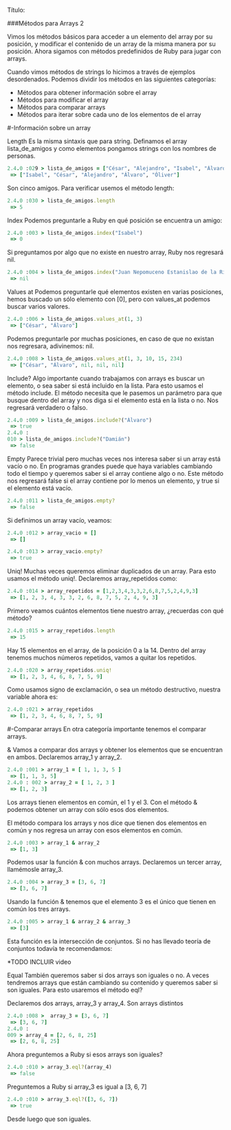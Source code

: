 Título: 

###Métodos para Arrays 2

Vimos los métodos básicos para acceder a un elemento del array por su posición, y modificar el contenido de un array de la misma manera por su posición. Ahora sigamos con métodos predefinidos de Ruby para jugar con arrays.

Cuando vimos métodos de strings lo hicimos a través de ejemplos desordenados. Podemos dividir los métodos en las siguientes categorías:

- Métodos para obtener información sobre el array
- Métodos para modificar el array
- Métodos para comparar arrays
- Métodos para iterar sobre cada uno de los elementos de el array


#-Información sobre un array

Length
Es la misma sintaxis que para string.
Definamos el array lista_de_amigos y como elementos pongamos strings con los nombres de personas.

```ruby
2.4.0 :029 > lista_de_amigos = ["César", "Alejandro", "Isabel", "Álvaro", "Óliver"]
 => ["Isabel", "César", "Alejandro", "Álvaro", "Óliver"] 
```

Son cinco amigos. Para verificar usemos el método length:

```ruby
2.4.0 :030 > lista_de_amigos.length
 => 5 
```


Index
Podemos preguntarle a Ruby en qué posición se encuentra un amigo:

```ruby
2.4.0 :003 > lista_de_amigos.index("Isabel")
 => 0
```

Si preguntamos por algo que no existe en nuestro array, Ruby nos regresará nil.

```ruby
2.4.0 :004 > lista_de_amigos.index("Juan Nepomuceno Estanislao de la Rivera")
 => nil 
```

Values at
Podemos preguntarle qué elementos existen en varias posiciones, hemos buscado un sólo elemento con [0], pero con values_at podemos buscar varios valores.

```ruby
2.4.0 :006 > lista_de_amigos.values_at(1, 3)
 => ["César", "Álvaro"] 
```

Podemos preguntarle por muchas posiciones, en caso de que no existan nos regresara, adivinemos: nil.

```ruby
2.4.0 :008 > lista_de_amigos.values_at(1, 3, 10, 15, 234)
 => ["César", "Álvaro", nil, nil, nil] 
```

Include?
Algo importante cuando trabajamos con arrays es buscar un elemento, o sea saber si está incluido en la lista. Para esto usamos el método include. El método necesita que le pasemos un parámetro para que busque dentro del array y nos diga si el elemento está en la lista o no. Nos regresará verdadero o falso.

```ruby
2.4.0 :009 > lista_de_amigos.include?("Álvaro")
 => true 
2.4.0 :
010 > lista_de_amigos.include?("Damián")
 => false 
```
Empty
Parece trivial pero muchas veces nos interesa saber si un array está vacío o no. En programas grandes puede que haya variables cambiando todo el tiempo y queremos saber si el array contiene algo o no. Este método nos regresará false si el array contiene por lo menos un elemento, y true si el elemento está vacío.

```ruby
2.4.0 :011 > lista_de_amigos.empty?
 => false
```

Si definimos un array vacío, veamos:

```ruby
2.4.0 :012 > array_vacio = []
 => [] 
```

```ruby
2.4.0 :013 > array_vacio.empty?
 => true
```


Uniq!
Muchas veces queremos eliminar duplicados de un array. Para esto usamos el método uniq!. Declaremos array_repetidos como:

```ruby
2.4.0 :014 > array_repetidos = [1,2,3,4,3,3,2,6,8,7,5,2,4,9,3]
 => [1, 2, 3, 4, 3, 3, 2, 6, 8, 7, 5, 2, 4, 9, 3] 
```

Primero veamos cuántos elementos tiene nuestro array, ¿recuerdas con qué método?

```ruby
2.4.0 :015 > array_repetidos.length
 => 15 
```

Hay 15 elementos en el array, de la posición 0 a la 14. Dentro del array tenemos muchos números repetidos, vamos a quitar los repetidos.

```ruby
2.4.0 :020 > array_repetidos.uniq!
 => [1, 2, 3, 4, 6, 8, 7, 5, 9]
```

Como usamos signo de exclamación, o sea un método destructivo, nuestra variable ahora es:

```ruby
2.4.0 :021 > array_repetidos
 => [1, 2, 3, 4, 6, 8, 7, 5, 9] 
```


#-Comparar arrays
En otra categoría importante tenemos el comparar arrays. 


&
Vamos a comparar dos arrays y obtener los elementos que se encuentran en ambos.
Declaremos array_1 y array_2.

```ruby
2.4.0 :001 > array_1 = [ 1, 1, 3, 5 ]
 => [1, 1, 3, 5] 
2.4.0 : 002 > array_2 = [ 1, 2, 3 ]
 => [1, 2, 3] 
```
Los arrays tienen elementos en común, el 1 y el 3. Con el método & podemos obtener un array con sólo esos dos elementos.

El método compara los arrays y nos dice que tienen dos elementos en común y nos regresa un array con esos elementos en común.

```ruby
2.4.0 :003 > array_1 & array_2
 => [1, 3] 
```

Podemos usar la función & con muchos arrays. Declaremos un tercer array, llamémosle array_3.

```ruby
2.4.0 :004 > array_3 = [3, 6, 7]
 => [3, 6, 7] 
```

Usando la función & tenemos que el elemento 3 es el único que tienen en común los tres arrays.

```ruby
2.4.0 :005 > array_1 & array_2 & array_3
 => [3] 
```

Esta función es la intersección de conjuntos. Si no has llevado teoría de conjuntos todavía te recomendamos:

*TODO INCLUIR video

Equal
También queremos saber si dos arrays son iguales o no. A veces tendremos arrays que están cambiando su contenido y queremos saber si son iguales. Para esto usaremos el método eql?

Declaremos dos arrays, array_3 y array_4. Son arrays distintos

```ruby
2.4.0 :008 >  array_3 = [3, 6, 7]
 => [3, 6, 7]
2.4.0 :
009 > array_4 = [2, 6, 8, 25]
 => [2, 6, 8, 25]
```

Ahora preguntemos a Ruby si esos arrays son iguales?  

```ruby
2.4.0 :010 > array_3.eql?(array_4)
 => false 
```

Preguntemos a Ruby si  array_3 es igual a [3, 6, 7]

```ruby
2.4.0 :010 > array_3.eql?([3, 6, 7])
 => true
```

Desde luego que son iguales.

